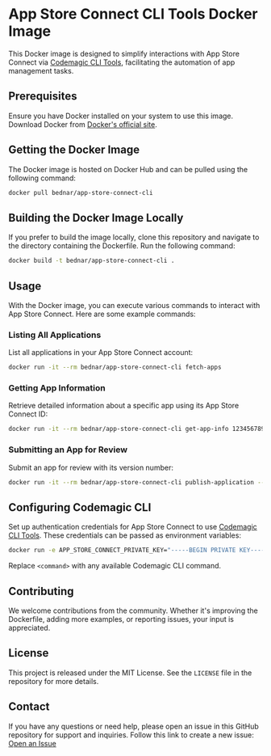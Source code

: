 
# App Store Connect CLI Tools Docker Image

This Docker image is designed to simplify interactions with App Store Connect via [Codemagic CLI Tools](https://github.com/codemagic-ci-cd/cli-tools), facilitating the automation of app management tasks.

## Prerequisites

Ensure you have Docker installed on your system to use this image. Download Docker from [Docker's official site](https://www.docker.com/get-started).

## Getting the Docker Image

The Docker image is hosted on Docker Hub and can be pulled using the following command:

```bash
docker pull bednar/app-store-connect-cli
```

## Building the Docker Image Locally

If you prefer to build the image locally, clone this repository and navigate to the directory containing the Dockerfile. Run the following command:

```bash
docker build -t bednar/app-store-connect-cli .
```

## Usage

With the Docker image, you can execute various commands to interact with App Store Connect. Here are some example commands:

### Listing All Applications

List all applications in your App Store Connect account:

```bash
docker run -it --rm bednar/app-store-connect-cli fetch-apps
```

### Getting App Information

Retrieve detailed information about a specific app using its App Store Connect ID:

```bash
docker run -it --rm bednar/app-store-connect-cli get-app-info 123456789
```

### Submitting an App for Review

Submit an app for review with its version number:

```bash
docker run -it --rm bednar/app-store-connect-cli publish-application --app-id 123456789 --version "1.0.1"
```

## Configuring Codemagic CLI

Set up authentication credentials for App Store Connect to use [Codemagic CLI Tools](https://github.com/codemagic-ci-cd/cli-tools). These credentials can be passed as environment variables:

```bash
docker run -e APP_STORE_CONNECT_PRIVATE_KEY="-----BEGIN PRIVATE KEY-----...-----END PRIVATE KEY-----"            -e APP_STORE_CONNECT_KEY_ID="ABC1234567"            -e APP_STORE_CONNECT_ISSUER_ID="12345678-1234-1234-1234-123456789abc"            -it --rm bednar/app-store-connect-cli <command>
```

Replace `<command>` with any available Codemagic CLI command.

## Contributing

We welcome contributions from the community. Whether it's improving the Dockerfile, adding more examples, or reporting issues, your input is appreciated.

## License

This project is released under the MIT License. See the `LICENSE` file in the repository for more details.

## Contact

If you have any questions or need help, please open an issue in this GitHub repository for support and inquiries. Follow this link to create a new issue: [Open an Issue](https://github.com/bednar/app-store-connect-cli/issues/new)
